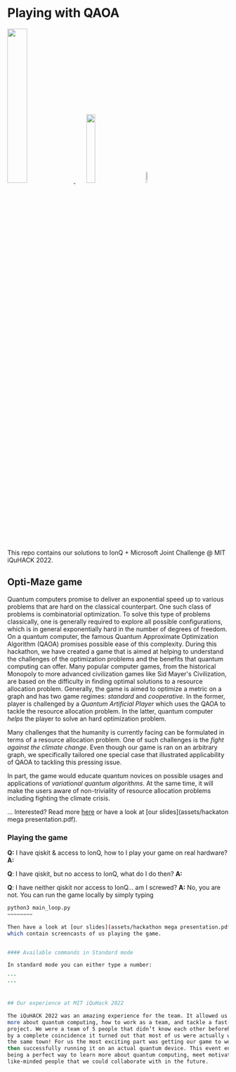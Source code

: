 # Playing with QAOA

<p align="left">
  <a href="https://azure.microsoft.com/en-us/solutions/quantum-computing/" target="_blank"><img src="https://user-images.githubusercontent.com/10100490/151488491-609828a4-cd1f-4076-b5b2-a8d9fc2d0fa4.png" width="30%"/> </a>
  <a href="https://ionq.com/" target="_blank"><img src="https://user-images.githubusercontent.com/10100490/151488159-da95eb05-9277-4abe-b1ba-b49871d563ed.svg" width="20%" style="padding: 1%;padding-left: 5%"/></a>
  <a href="https://iquhack.mit.edu/" target="_blank"><img src="https://user-images.githubusercontent.com/10100490/151647370-d161d5b5-119c-4db9-898e-cfb1745a8310.png" width="8%" style="padding-left: 5%"/> </a>
</p>

This repo contains our solutions to IonQ + Microsoft Joint Challenge @ MIT iQuHACK 2022.

## Opti-Maze game

Quantum computers promise to deliver an exponential speed up to various problems
that are hard on the classical counterpart. One such class of problems is
combinatorial optimization. To solve this type of problems classically, one is
generally required to explore all possible configurations, which is in general
exponentially hard in the number of degrees of freedom. On a quantum computer,
the famous Quantum Approximate Optimization Algorithm (QAOA) promises possible
ease of this complexity. During this hackathon, we have created a game that is
aimed at helping to understand the challenges of the optimization problems and
the benefits that quantum computing can offer. Many popular computer games, from
the historical Monopoly to more advanced civilization games like Sid Mayer's
Civilization, are based on the difficulty in finding optimal solutions to a
resource allocation problem. Generally, the game is aimed to optimize a metric
on a graph and has two game regimes: *standard* and *cooperative*. In
the former, player is challenged by a *Quantum Artificial Player* which
uses the QAOA to tackle the resource allocation problem. In the latter, quantum
computer *helps* the player to solve an hard optimization problem. 

Many challenges that the humanity is currently facing can be formulated in terms
of a resource allocation problem. One of such challenges is the *fight against
the climate change*. Even though our game is ran on an arbitrary graph, we
specifically tailored one special case that illustrated applicability of QAOA to
tackling this pressing issue.

In part, the game would educate quantum novices on possible usages and
applications of *variational quantum algorithms*. At the same time, it
will make the users aware of non-triviality of resource allocation problems
including fighting the climate crisis.

... Interested? Read more [here](assets/iQuHack.pdf) or have a look at
[our slides](assets/hackaton mega presentation.pdf).


### Playing the game

**Q:** I have qiskit & access to IonQ, how to I play your game on real hardware?
**A:**

**Q**: I have qiskit, but no access to IonQ, what do I do then?
**A:**

**Q**: I have neither qiskit nor access to IonQ... am I screwed?
**A:** No, you are not. You can run the game locally by simply typing

   ~~~~~~~~~bash
   python3 main_loop.py
   ~~~~~~~~

   Then have a look at [our slides](assets/hackathon mega presentation.pdf)
   which contain screencasts of us playing the game.


#### Available commands in Standard mode

In standard mode you can either type a number:

```
```


## Our experience at MIT iQuHack 2022

The iQuHACK 2022 was an amazing experience for the team. It allowed us to learn
more about quantum computing, how to work as a team, and tackle a fast-paced
project. We were a team of 5 people that didn’t know each other beforehand, but
by a complete coincidence it turned out that most of us were actually working in
the same town! For us the most exciting part was getting our game to work and
then successfully running it on an actual quantum device. This event ended up
being a perfect way to learn more about quantum computing, meet motivated,
like-minded people that we could collaborate with in the future.

